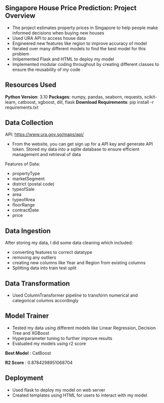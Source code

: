 ## Singapore House Price Prediction: Project Overview
* The project estimates property prices in Singapore to help people make informed decisions when buying new houses
* Used URA API to access house data
* Engineered new features like region to improve accuracy of model
* Iterated over many different models to find the best model for this problem
* Imlpemented Flask and HTML to deploy my model
* Implemented modular coding throughout by creating different classes to ensure the reusability of my code

## Resources Used
**Python Version**: 3.10
**Packages**: numpy, pandas, seaborn, requests, scikit-learn, catboost, xgboost, dill, flask
**Download Requirements**: pip install -r requirements.txt


## Data Collection
API: https://www.ura.gov.sg/maps/api/
* From the website, you can get sign up for a API key and generate API token.
Stored my data into a sqlite database to ensure efficient management and retrieval of data

Features of Data:
* propertyType
* marketSegment
* district (postal code)
* typeofSale
* area
* typeofArea
* floorRange
* contractDate
* price


## Data Ingestion
After storing my data, I did some data cleaning which included:
* converting features to correct datatype
* removing any outliers
* creating new columns like Year and Region from existing columns
* Splitting data into train test split

## Data Transformation
* Used ColumnTransformer pipeline to transform numerical and categorical columns accordingly

## Model Trainer
* Tested my data using different models like Linear Regression, Decision Tree and XGBoost
* Hyperparameter tuning to further improve results
* Evaluated my models using r2 score

**Best Model** : CatBoost

**R2 Score** : 0.8784298951068704

## Deployment
* Used flask to deploy my model on web server
* Created templates using HTML for users to interact with my model

